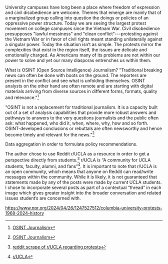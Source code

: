 University campuses have long been a place where freedom of expression and civil disobedience are welcome. Themes that emerge are mainly that of a 
marginalized group calling into question the doings or policies of an oppressive power structure. Today we are seeing the largest protest movement on college campuses since
the Vietnam War. Civil disobedience presupposes "lawful messiness" and "clean conflict"---protesting against the Vietnam War or in favor of civil rights meant standing unilaterally against a singular power.  Today the situation
isn’t as simple. The protests mirror the complexities that exist in the region itself, the issues are delicate and 
emotionally charged. As Americans many of its problems are not within our power to solve and yet our many diasporas entrenches us within them.  

What is OSINT (Open Source Intelligence) Journalism?
"Traditional breaking news can often be done with boots on the ground. The reporters are present in the conflict and see what is unfolding themselves. OSINT analysts on the other hand are often remote and are starting with digital 
materials arriving from diverse sources in different forms, formats, quality and relevance."[^91]

"OSINT is not a replacement for traditional journalism. It is a capacity built out of a set of analysis capabilities that provide more robust answers and pathways to answers to the very questions journalists and the public often ask: what happened, 
who did it, when, where, why, how and so forth. OSINT-developed conclusions or rebuttals are often newsworthy and hence become timely and relevant for the news."[^91]

Data aggregation in order to formulate policy recommendations. 

The author chose to use Reddit r/UCLA as a resource in order to get a perspective directly from students.[^90] r/UCLA is “A community for UCLA students, faculty, alumni, and fans”[^89]. It is important to note that r/UCLA is an open community, 
which means that anyone on Reddit can read/write messages within the community. While it is likely, it is not guaranteed that statements made by any of the posts were made by current UCLA students. I chose to incorporate several posts as part 
of a contextual “thread” in each image which gives greater insight into the broader conversation and related issues student’s are concerned with. 



https://www.npr.org/2024/04/26/1247527512/columbia-university-protests-1968-2024-history















[^89]:[r/UCLA](https://www.reddit.com/r/ucla/)
[^90]:[reddit scrape of r/UCLA regarding protests](https://alexiepogue.com/2024/05/08/Scraped-Reddit-Regarding-Protest-Events/)
[^91]:[OSINT Journalism](https://www.forbes.com/sites/subramaniamvincent/2023/10/27/how-open-source-intelligence-can-help-journalism-cover-conflicts/?sh=382b3c4f57c4)